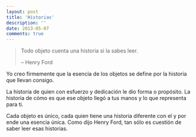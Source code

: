 ```yaml
---
layout: post
title: 'Historias'
description: ''
date: 2013-05-07
comments: true
---
```


> Todo objeto cuenta una historia si la sabes leer.
>
> – Henry Ford

Yo creo firmemente que la esencia de los objetos se define por la historia que llevan consigo.

La historia de quien con esfuerzo y dedicación le dio forma o propósito. La historia de cómo es que ese objeto llegó a tus manos y lo que representa para ti.

Cada objeto es único, cada quien tiene una historia diferente con el y por ende una esencia única. Como dijo Henry Ford, tan sólo es cuestión de saber leer esas historias.
